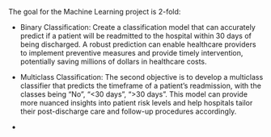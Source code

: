 The goal for the Machine Learning project is 2-fold:
  - Binary Classification: Create a classification model that can accurately predict if a patient will be readmitted to the hospital within 30 days of being discharged. A robust prediction can enable healthcare providers to implement preventive measures and provide timely intervention, potentially saving millions of dollars in healthcare costs.
  - Multiclass Classification: The second objective is to develop a multiclass classifier that predicts the timeframe of a patient’s readmission, with the classes being “No”, “<30 days”, “>30 days”. This model can provide more nuanced insights into patient risk levels and help hospitals tailor their post-discharge care and follow-up procedures accordingly.

  - 
